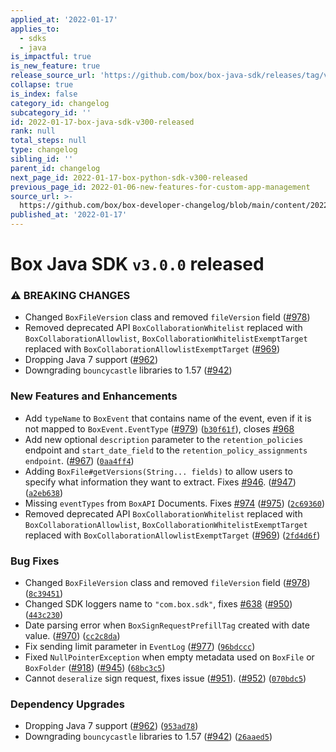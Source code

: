 ```yaml
---
applied_at: '2022-01-17'
applies_to:
  - sdks
  - java
is_impactful: true
is_new_feature: true
release_source_url: 'https://github.com/box/box-java-sdk/releases/tag/v3.0.0'
collapse: true
is_index: false
category_id: changelog
subcategory_id: ''
id: 2022-01-17-box-java-sdk-v300-released
rank: null
total_steps: null
type: changelog
sibling_id: ''
parent_id: changelog
next_page_id: 2022-01-17-box-python-sdk-v300-released
previous_page_id: 2022-01-06-new-features-for-custom-app-management
source_url: >-
  https://github.com/box/box-developer-changelog/blob/main/content/2022/01-17-box-java-sdk-v300-released.md
published_at: '2022-01-17'
---
```

# Box Java SDK `v3.0.0` released

### ⚠ BREAKING CHANGES

* Changed `BoxFileVersion` class and removed `fileVersion` field ([#978][1])
* Removed deprecated API `BoxCollaborationWhitelist` replaced with `BoxCollaborationAllowlist`, `BoxCollaborationWhitelistExemptTarget` replaced with `BoxCollaborationAllowlistExemptTarget` ([#969][2])
* Dropping Java 7 support ([#962][3])
* Downgrading `bouncycastle` libraries to 1.57 ([#942][4])

### New Features and Enhancements

* Add `typeName` to `BoxEvent` that contains name of the event, even if it is not mapped to `BoxEvent.EventType` ([#979][5]) ([`b30f61f`][6]), closes [#968][7]
* Add new optional `description` parameter to the `retention_policies` endpoint and `start_date_field` to the `retention_policy_assignments endpoint`. ([#967][8]) ([`0aa4ff4`][9])
* Adding `BoxFile#getVersions(String... fields)` to allow users to specify what information they want to extract. Fixes [#946][10]. ([#947][11]) ([`a2eb638`][12])
* Missing `eventTypes` from `BoxAPI` Documents. Fixes [#974][13] ([#975][14]) ([`2c69360`][15])
* Removed deprecated API `BoxCollaborationWhitelist` replaced with `BoxCollaborationAllowlist`, `BoxCollaborationWhitelistExemptTarget` replaced with `BoxCollaborationAllowlistExemptTarget` ([#969][2]) ([`2fd4d6f`][16])

### Bug Fixes

* Changed `BoxFileVersion` class and removed `fileVersion` field ([#978][1]) ([`8c39451`][17])
* Changed SDK loggers name to `"com.box.sdk"`, fixes [#638][18] ([#950][19]) ([`443c230`][20])
* Date parsing error when `BoxSignRequestPrefillTag` created with date value. ([#970][21]) ([`cc2c8da`][22])
* Fix sending limit parameter in `EventLog` ([#977][23]) ([`96bdccc`][24])
* Fixed `NullPointerException` when empty metadata used on `BoxFile` or `BoxFolder` ([#918][25]) ([#945][26]) ([`68bc3c5`][27])
* Cannot `deseralize` sign request, fixes issue ([#951][28]). ([#952][29]) ([`070bdc5`][30])

### Dependency Upgrades

* Dropping Java 7 support ([#962][3]) ([`953ad78`][31])
* Downgrading `bouncycastle` libraries to 1.57 ([#942][4]) ([`26aaed5`][32])

[1]: https://github.com/box/box-java-sdk/issues/978

[2]: https://github.com/box/box-java-sdk/issues/969

[3]: https://github.com/box/box-java-sdk/issues/962

[4]: https://github.com/box/box-java-sdk/issues/942

[5]: https://github.com/box/box-java-sdk/issues/979

[6]: https://github.com/box/box-java-sdk/commit/b30f61f8cc9c02a1fc4cd5eb35469749e1a16558

[7]: https://github.com/box/box-java-sdk/issues/968

[8]: https://github.com/box/box-java-sdk/issues/967

[9]: https://github.com/box/box-java-sdk/commit/0aa4ff48a1e035efc9ac6aaa42f18f4c92955b7b

[10]: https://github.com/box/box-java-sdk/issues/946

[11]: https://github.com/box/box-java-sdk/issues/947

[12]: https://github.com/box/box-java-sdk/commit/a2eb63896606a6c00ccee6bd9745f4c51f8d89a2

[13]: https://github.com/box/box-java-sdk/issues/974

[14]: https://github.com/box/box-java-sdk/issues/975

[15]: https://github.com/box/box-java-sdk/commit/2c69360e80b1bdd6213933cf2f4da195d52c92d4

[16]: https://github.com/box/box-java-sdk/commit/2fd4d6f884410c8884c4c038687bfc8f32837b55

[17]: https://github.com/box/box-java-sdk/commit/8c3945167581400043a070c2f6906ef05d3d7b85

[18]: https://github.com/box/box-java-sdk/issues/638

[19]: https://github.com/box/box-java-sdk/issues/950

[20]: https://github.com/box/box-java-sdk/commit/443c23085e55bbcaa1524c5b9e1bf852a1e2a1ce

[21]: https://github.com/box/box-java-sdk/issues/970

[22]: https://github.com/box/box-java-sdk/commit/cc2c8da9ea7d066ae2c247c2de5ac8b8bbba9b99

[23]: https://github.com/box/box-java-sdk/issues/977

[24]: https://github.com/box/box-java-sdk/commit/96bdccc9ca40ed43a6028a2b0d055d9d9a8de525

[25]: https://github.com/box/box-java-sdk/issues/918

[26]: https://github.com/box/box-java-sdk/issues/945

[27]: https://github.com/box/box-java-sdk/commit/68bc3c578d760b7239f6d704fed9bb5a834bf52a

[28]: https://github.com/box/box-java-sdk/issues/951

[29]: https://github.com/box/box-java-sdk/issues/952

[30]: https://github.com/box/box-java-sdk/commit/070bdc56074a1533c41f9085943d09502c79a7f4

[31]: https://github.com/box/box-java-sdk/commit/953ad78ac84833082439d0def1dcc63dc11ac04a

[32]: https://github.com/box/box-java-sdk/commit/26aaed51fd914eaf2061da735f11830524e4cfe4